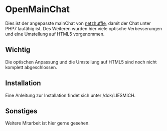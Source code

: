 # OpenMainChat

Dies ist der angepasste mainChat von [netzhuffle](https://github.com/netzhuffle/mainchat), damit der Chat unter PHP7 laufähig ist.
Des Weiteren wurden hier viele optische Verbesserungen und eine Umstellung auf HTML5 vorgenommen.

Wichtig
------------
Die optischen Anpassung und die Umstellung auf HTML5 sind noch nicht komplett abgeschlossen.

Installation
------------

Eine Anleitung zur Installation findet sich unter /dok/LIESMICH.

Sonstiges
------------
Weitere Mitarbeit ist hier gerne gesehen.
